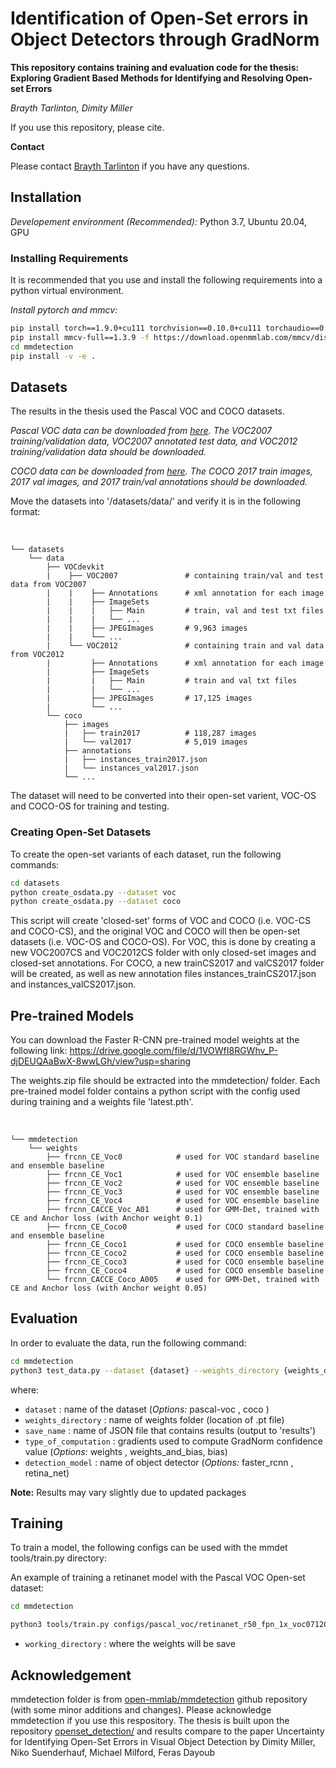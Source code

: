 # Identification of Open-Set errors in Object Detectors through GradNorm

**This repository contains training and evaluation code for the thesis:
Exploring Gradient Based Methods for Identifying and Resolving Open-set
Errors**

*Brayth Tarlinton, Dimity Miller*

If you use this repository, please cite. 

**Contact**

Please contact [Brayth Tarlinton](braytarlinton@gmail.com) if you have any questions.

## Installation
*Developement environment (Recommended):*
Python 3.7,
Ubuntu 20.04,
GPU

 
### Installing Requirements 
It is recommended that you use and install the following requirements into a python virtual environment.

*Install pytorch and mmcv:*

```bash
pip install torch==1.9.0+cu111 torchvision==0.10.0+cu111 torchaudio==0.9.0 -f https://download.pytorch.org/whl/torch_stable.html
pip install mmcv-full==1.3.9 -f https://download.openmmlab.com/mmcv/dist/cu111/torch1.9.0/index.html
cd mmdetection
pip install -v -e .

```

## Datasets
The results in the thesis used the Pascal VOC and COCO datasets.

*Pascal VOC data can be downloaded from [here](http://host.robots.ox.ac.uk/pascal/VOC/). 
The VOC2007 training/validation data, VOC2007 annotated test data, and VOC2012 training/validation data should be downloaded.*

*COCO data can be downloaded from [here](https://cocodataset.org/#download). 
The COCO 2017 train images, 2017 val images, and 2017 train/val annotations should be downloaded.*

Move the datasets into '/datasets/data/' and verify it is in the following format:

 <br>
 
    └── datasets
        └── data
            ├── VOCdevkit
            |    ├── VOC2007               # containing train/val and test data from VOC2007
            |    |    ├── Annotations      # xml annotation for each image
            |    |    ├── ImageSets
            |    |    |   ├── Main         # train, val and test txt files
            |    |    |   └── ... 
            |    |    ├── JPEGImages       # 9,963 images
            |    |    └── ...                 
            |    └── VOC2012               # containing train and val data from VOC2012
            |         ├── Annotations      # xml annotation for each image
            |         ├── ImageSets
            |         |   ├── Main         # train and val txt files
            |         |   └── ... 
            |         ├── JPEGImages       # 17,125 images
            |         └── ...     
            └── coco
                ├── images
                |   ├── train2017          # 118,287 images
                |   └── val2017            # 5,019 images
                ├── annotations
                |   ├── instances_train2017.json 
                |   └── instances_val2017.json
                └── ... 

The dataset will need to be converted into their open-set varient, VOC-OS and COCO-OS for training and testing.

### Creating Open-Set Datasets
To create the open-set variants of each dataset, run the following commands:

```bash
cd datasets
python create_osdata.py --dataset voc
python create_osdata.py --dataset coco
```

This script will create 'closed-set' forms of VOC and COCO (i.e. VOC-CS and COCO-CS), and the original VOC and COCO will then be open-set datasets (i.e. VOC-OS and COCO-OS). For VOC, this is done by creating a new VOC2007CS and VOC2012CS folder with only closed-set images and closed-set annotations. For COCO, a new trainCS2017 and valCS2017 folder will be created, as well as new annotation files instances_trainCS2017.json and instances_valCS2017.json.                

## Pre-trained Models
You can download the Faster R-CNN pre-trained model weights at the following link: https://drive.google.com/file/d/1VOWfI8RGWhv_P-djDEUQAaBwX-8wwLGh/view?usp=sharing

The weights.zip file should be extracted into the mmdetection/ folder. Each pre-trained model folder contains a python script with the config used during training and a weights file 'latest.pth'.

<br>
 
    └── mmdetection
        └── weights
            ├── frcnn_CE_Voc0            # used for VOC standard baseline and ensemble baseline
            ├── frcnn_CE_Voc1            # used for VOC ensemble baseline
            ├── frcnn_CE_Voc2            # used for VOC ensemble baseline
            ├── frcnn_CE_Voc3            # used for VOC ensemble baseline
            ├── frcnn_CE_Voc4            # used for VOC ensemble baseline
            ├── frcnn_CACCE_Voc_A01      # used for GMM-Det, trained with CE and Anchor loss (with Anchor weight 0.1)
            ├── frcnn_CE_Coco0           # used for COCO standard baseline and ensemble baseline
            ├── frcnn_CE_Coco1           # used for COCO ensemble baseline
            ├── frcnn_CE_Coco2           # used for COCO ensemble baseline
            ├── frcnn_CE_Coco3           # used for COCO ensemble baseline
            ├── frcnn_CE_Coco4           # used for COCO ensemble baseline
            └── frcnn_CACCE_Coco_A005    # used for GMM-Det, trained with CE and Anchor loss (with Anchor weight 0.05)

## Evaluation
In order to evaluate the data, run the following command:

```bash
cd mmdetection
python3 test_data.py --dataset {dataset} --weights_directory {weights_directory} --save_name {save_name} --GradNorm {type_of_computation} --model {detection_model}
```
where:
* `dataset` : name of the dataset (*Options:* pascal-voc , coco )
* `weights_directory` : name of weights folder (location of .pt file)
* `save_name` : name of JSON file that contains results (output to 'results')
* `type_of_computation` : gradients used to compute GradNorm confidence value (*Options:* weights , weights_and_bias, bias)
* `detection_model` : name of object detector (*Options:* faster_rcnn , retina_net)

**Note:** Results may vary slightly due to updated packages 

## Training 
To train a model, the following configs can be used with the mmdet tools/train.py directory:

An example of training a retinanet model with the Pascal VOC Open-set dataset:

```bash
cd mmdetection

python3 tools/train.py configs/pascal_voc/retinanet_r50_fpn_1x_voc0712OS.py --gpus 1 --work-dir {working_directory}

```
* `working_directory` : where the weights will be save 

## Acknowledgement
mmdetection folder is from [open-mmlab/mmdetection](https://github.com/open-mmlab/mmdetection) github repository (with some minor additions and changes). Please acknowledge mmdetection if you use this respository.
The thesis is built upon the repository [openset_detection/](https://github.com/dimitymiller/openset_detection/) and results compare to the paper Uncertainty for Identifying Open-Set Errors in Visual Object Detection
by Dimity Miller, Niko Suenderhauf, Michael Milford, Feras Dayoub
